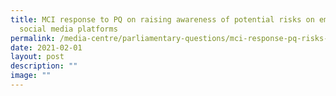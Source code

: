 ```yaml
---
title: MCI response to PQ on raising awareness of potential risks on emerging
  social media platforms
permalink: /media-centre/parliamentary-questions/mci-response-pq-risks-emerging-social-media-platforms/
date: 2021-02-01
layout: post
description: ""
image: ""
---
```

